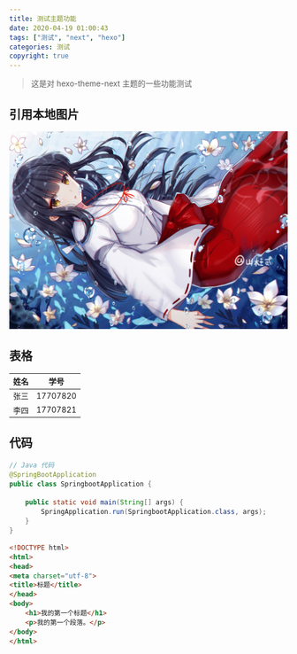 ```yaml
---
title: 测试主题功能
date: 2020-04-19 01:00:43
tags: ["测试", "next", "hexo"]
categories: 测试
copyright: true
---
```


> 这是对 hexo-theme-next 主题的一些功能测试

<!--more-->

## 引用本地图片

![1587229451045](测试主题功能/1587229451045.png)





## 表格

| 姓名 | 学号     |
| ---- | -------- |
| 张三 | 17707820 |
| 李四 | 17707821 |



## 代码

```java
// Java 代码
@SpringBootApplication
public class SpringbootApplication {

    public static void main(String[] args) {
        SpringApplication.run(SpringbootApplication.class, args);
    }
}
```

```html
<!DOCTYPE html>
<html>
<head>
<meta charset="utf-8">
<title>标题</title>
</head>
<body>
    <h1>我的第一个标题</h1>
    <p>我的第一个段落。</p>
</body>
</html>
```

